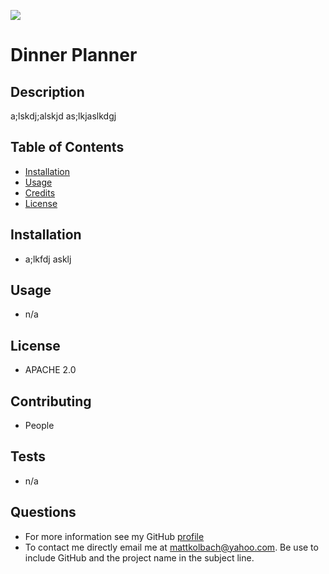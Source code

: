 ![](https://img.shields.io:/badge/License-APACHE%202.0-blue)

# Dinner Planner

## Description

a;lskdj;alskjd as;lkjaslkdgj 

## Table of Contents
- [Installation](#installation)
- [Usage](#usage)
- [Credits](#credits)
- [License](#license)

## Installation
- a;lkfdj asklj

## Usage
- n/a

## License
- APACHE 2.0

## Contributing
- People

## Tests
- n/a

## Questions
- For more information see my GitHub [profile](https://github.com/mattkolbach)
- To contact me directly email me at <mattkolbach@yahoo.com>. Be use to include GitHub and the project name in the subject line.

